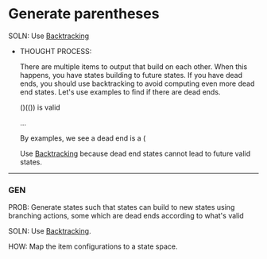 # Generate parentheses

SOLN: Use [Backtracking](../../Techniques%204144140dcb42461fba9223a7a967195d/Backtracking%202daae08cd4ce4dccb6063e93a56f370e.md) 

- THOUGHT PROCESS:
    
    There are multiple items to output that build on each other. When this happens, you have states building to future states. If you have dead ends, you should use backtracking to avoid computing even more dead end states. Let's use examples to find if there are dead ends.
    
    ()(()) is valid
    
    …
    
    By examples, we see a dead end is a (
    
    Use [Backtracking](../../Techniques%204144140dcb42461fba9223a7a967195d/Backtracking%202daae08cd4ce4dccb6063e93a56f370e.md)  because dead end states cannot lead to future valid states.
    

---

### GEN

PROB: Generate states such that states can build to new states using branching actions, some which are dead ends according to what's valid

SOLN: Use [Backtracking](../../Techniques%204144140dcb42461fba9223a7a967195d/Backtracking%202daae08cd4ce4dccb6063e93a56f370e.md). 

HOW: Map the item configurations to a state space.